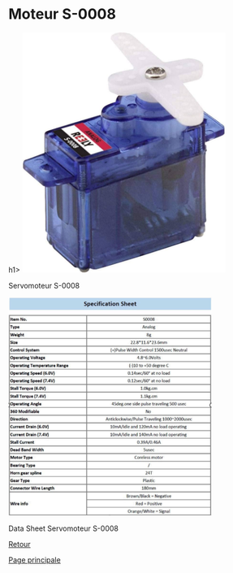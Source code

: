 <h1>Moteur S-0008</h1>h1>

<img src=".github/servo_S-0008.jpg" width="400">

Servomoteur S-0008

<img src="Sheet_S-0008.png" width="400">

Data Sheet Servomoteur S-0008

[Retour](partie_mécanique.md)

[Page principale](README.md)

